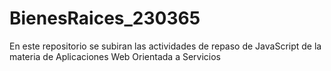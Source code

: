 
# BienesRaices_230365
En este repositorio se subiran las actividades de repaso de JavaScript de la materia de Aplicaciones Web Orientada  a Servicios 
